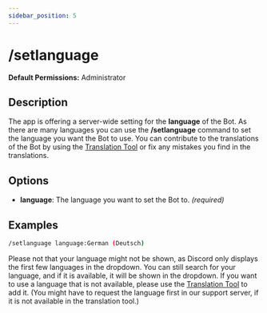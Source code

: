 ```yaml
---
sidebar_position: 5
---
```


# /setlanguage
**Default Permissions:** Administrator
## Description
The app is offering a server-wide setting for the **language** of the Bot. As there are many languages you can use the **/setlanguage** command to set the language you want the Bot to use. You can contribute to the translations of the Bot by using the [Translation Tool](https://ezsys.link/translate) or fix any mistakes you find in the translations.

## Options
- **language**: The language you want to set the Bot to. *(required)*

## Examples
```bash
/setlanguage language:German (Deutsch)
```

Please not that your language might not be shown, as Discord only displays the first few languages in the dropdown. You can still search for your language, and if it is available, it will be shown in the dropdown. If you want to use a language that is not available, please use the [Translation Tool](https://ezsys.link/translate) to add it. (You might have to request the language first in our support server, if it is not available in the translation tool.)